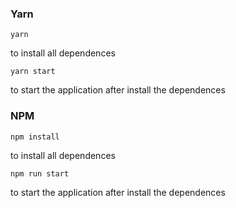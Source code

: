 ### Yarn

 ``` 
yarn 
``` 
to install all dependences

 ``` 
 yarn start 
 ``` 
 to start the application after install the dependences
 
### NPM

```
npm install
``` 
to install all dependences
```
npm run start
``` 
to start the application after install the dependences
 
